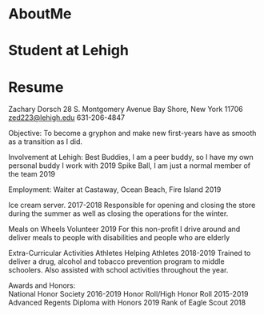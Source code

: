 # AboutMe
# Student at Lehigh
# Resume
Zachary Dorsch 
28 S. Montgomery Avenue 
Bay Shore, New York 11706 zed223@lehigh.edu 
631-206-4847 
 
 
Objective:
To become a gryphon and make new first-years have as smooth as a transition as I did. 
 
 
Involvement at Lehigh:
Best Buddies, I am a peer buddy, so I have my own personal buddy I work with 	              2019 
Spike Ball, I am just a normal member of the team  	 	                                      2019 
 
 
Employment:
Waiter at Castaway, Ocean Beach, Fire Island                  	 	                     	   	2019 
 
Ice cream server.  	 	 	 	 	                                  	 	                       	 	2017-2018 
 Responsible for opening and closing the store during the summer as well as closing the operations for the winter.  
 
Meals on Wheels Volunteer  	 	 	 	 	 	                                                     	2019 
For this non-profit I drive around and deliver meals to people with disabilities and people who are elderly 
 
Extra-Curricular Activities 
Athletes Helping Athletes                         	 	 	 	 	 	                              2018-2019 
Trained to deliver a drug, alcohol and tobacco prevention program to middle schoolers.  Also assisted with school activities throughout the year.   
 
 
Awards and Honors:                                                           
National Honor Society                             	 	 	 	                               	 	2016-2019 
Honor Roll/High Honor Roll                          	                               	 	 	 	2015-2019 
Advanced Regents Diploma with Honors                     	 	                               	2019 
Rank of Eagle Scout  	 	 	 	 	                           	 	 	                              2018 
